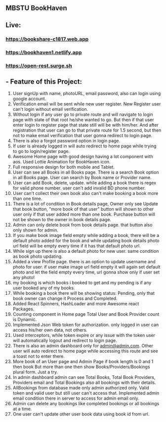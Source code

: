 ## MBSTU BookHaven

## Live:
### https://bookshare-c1817.web.app
### https://bookhaven1.netlify.app
### https://open-rest.surge.sh

## - Feature of this Project:

1. User signUp with name, photoURL, email password, also can login using google account.
2. Verification email will be sent while new user register. New Register user can't login without email verification.
3. Without login if any user go to private route and will navigate to login page with state of that root he/she wanted to go. But then if that user enter login to register page that state still will be with him/her. And after registration that user can go to that private route for 1.5 second, but then not to make email verification that user gonna redirect to login page.
4. There is also a forgot password option in login page.
5. If user is already logged in will auto redirect to home page while trying to go to login/register page.
6. Awesome Home page with good design having a lot component with aos. Used Lottie Animation for BookHaven icon.
7. Full responsive design for both mobile and Tablet.
8. User can see all Books in all Books page. There is a search Book option in all Books page. User can search by Book name or Provider name.
9. User can add Book, delete, update. while adding a book there is regex for valid phone number. user can't add invalid BD phone number.
10. User can't collect their own book also can't make booking a book more than one time.
11. There is a lot of condition in Book details page, Owner only see Update that book button, "more book of that user" button will shown to other user only if that user added more than one book. Purchase button will not be shown to the owner in book details page.
12. Admin can only delete book from book details page. that button also only shown for admin.
13. If you make book image field empty while adding a book, there will be a default photo added for the book and while updating book details photo url field will be empty every time if it has that default photo url.
14. While sign up there is also a default photo for new user. same condition as book photo updating.
15. Added a view Profile page. there is an option to update username and photo for user. if user make image url field empty it will again set default photo and let the field empty every time, url gonna show only if user set any photo!
16. my booking is which books i booked to get and my pending is if any user booked any of my books.
17. While booking a book there will be showing status: Pending, only that book owner can change it Process and Completed.
18. Added React Spinners, HashLoader and more Awesome react Packages.
19. Counting component in Home page Total User and Book Provider count is Dynamic.
20. Implemented Json Web token for authorization. only logged in user can access his/her own data, not others.
21. Used interceptors, while token expire or any issue with the token user will automatically logout and redirect to login page.
22. There is also an admin dashboard only for admin@admin.com. Other user will auto redirect to home page while accessing this route and see a toast not to enter there.
23. More book of an User page and Admin Page if book length is 0 and 1 then book But more than one then show Books/Providers/Bookings plural form. Just a try.
24. In admin dashboard admin can see Total Books, Total Book Providers, Providers email and Total Bookings also all bookings with their details.
25. AllBookings from database made only admin authorized only. Valid token and valid user but still user can't access that. Implemented admin email condition there in server to access for admin email only.
26. Admin can delete any bookings like completed bookings or all bookings at a time.
27. One user can't update other user book data using book id from url.
